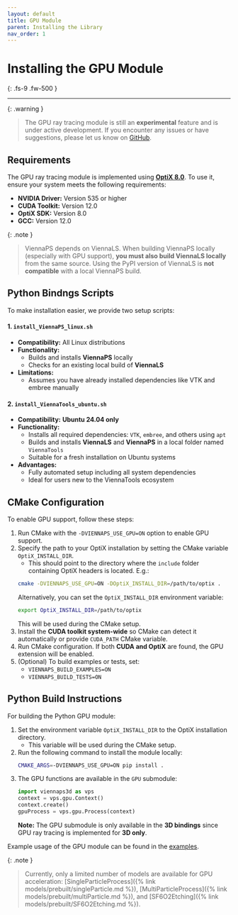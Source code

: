 ```yaml
---
layout: default
title: GPU Module
parent: Installing the Library
nav_order: 1
---
```


# Installing the GPU Module 
{: .fs-9 .fw-500 }

---

{: .warning }
> The GPU ray tracing module is still an **experimental** feature and is under active development. If you encounter any issues or have suggestions, please let us know on [GitHub](https://github.com/ViennaTools/ViennaPS/issues).

## Requirements

The GPU ray tracing module is implemented using [**OptiX 8.0**](https://developer.nvidia.com/rtx/ray-tracing/optix). To use it, ensure your system meets the following requirements:

- **NVIDIA Driver:** Version 535 or higher
- **CUDA Toolkit:** Version 12.0
- **OptiX SDK:** Version 8.0
- **GCC:** Version 12.0 

{: .note }
> ViennaPS depends on ViennaLS. When building ViennaPS locally (especially with GPU support), **you must also build ViennaLS locally** from the same source. Using the PyPI version of ViennaLS is **not compatible** with a local ViennaPS build.

## Python Bindngs Scripts

To make installation easier, we provide two setup scripts:

#### 1. `install_ViennaPS_linux.sh`

- **Compatibility:** All Linux distributions  
- **Functionality:**  
  - Builds and installs **ViennaPS** locally  
  - Checks for an existing local build of **ViennaLS**  
- **Limitations:**  
  - Assumes you have already installed dependencies like VTK and embree manually  

#### 2. `install_ViennaTools_ubuntu.sh`

- **Compatibility:** **Ubuntu 24.04 only**  
- **Functionality:**  
  - Installs all required dependencies: `VTK`, `embree`, and others using `apt`  
  - Builds and installs **ViennaLS** and **ViennaPS** in a local folder named `ViennaTools`  
  - Suitable for a fresh installation on Ubuntu systems  
- **Advantages:**  
  - Fully automated setup including all system dependencies  
  - Ideal for users new to the ViennaTools ecosystem  

## CMake Configuration

To enable GPU support, follow these steps:

1. Run CMake with the `-DVIENNAPS_USE_GPU=ON` option to enable GPU support.
2. Specify the path to your OptiX installation by setting the CMake variable `OptiX_INSTALL_DIR`.
   - This should point to the directory where the `include` folder containing OptiX headers is located.
  E.g.:
   ```sh
   cmake -DVIENNAPS_USE_GPU=ON -DOptiX_INSTALL_DIR=/path/to/optix .
   ```
   Alternatively, you can set the `OptiX_INSTALL_DIR` environment variable:
   ```sh
   export OptiX_INSTALL_DIR=/path/to/optix
   ```
   This will be used during the CMake setup.
3. Install the **CUDA toolkit system-wide** so CMake can detect it automatically or provide `CUDA_PATH` CMake variable.
4. Run CMake configuration. If both **CUDA and OptiX** are found, the GPU extension will be enabled.
5. (Optional) To build examples or tests, set:
   - `VIENNAPS_BUILD_EXAMPLES=ON`
   - `VIENNAPS_BUILD_TESTS=ON`

## Python Build Instructions

For building the Python GPU module:

1. Set the environment variable `OptiX_INSTALL_DIR` to the OptiX installation directory.
   - This variable will be used during the CMake setup.
2. Run the following command to install the module locally:
   ```sh
   CMAKE_ARGS=-DVIENNAPS_USE_GPU=ON pip install .
   ```
3. The GPU functions are available in the `GPU` submodule:
   ```python
   import viennaps3d as vps
   context = vps.gpu.Context()
   context.create()
   gpuProcess = vps.gpu.Process(context)
   ```
   **Note:** The GPU submodule is only available in the **3D bindings** since GPU ray tracing is implemented for **3D only**.

Example usage of the GPU module can be found in the [examples](https://github.com/ViennaTools/ViennaPS/tree/master/gpu/examples).

{: .note }
> Currently, only a limited number of models are available for GPU acceleration: [SingleParticleProcess]({% link models/prebuilt/singleParticle.md %}), [MultiParticleProcess]({% link models/prebuilt/multiParticle.md %}), and [SF6O2Etching]({% link models/prebuilt/SF6O2Etching.md %}).